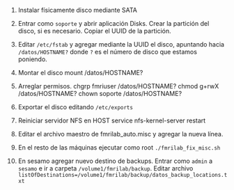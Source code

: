 1. Instalar físicamente disco mediante SATA

2. Entrar como `soporte` y abrir aplicación Disks.
Crear la partición del disco, si es necesario.
Copiar el UUID de la partición.

3. Editar `/etc/fstab` y agregar mediante la UUID el disco, apuntando hacia `/datos/HOSTNAME?` donde `?` es el número de disco que estamos poniendo.

4. Montar el disco
  mount /datos/HOSTNAME?

5. Arreglar permisos.
  chgrp fmriuser /datos/HOSTNAME?
  chmod g+rwX /datos/HOSTNAME?
  chown soporte /datos/HOSTNAME?

6. Exportar el disco editando `/etc/exports`

7. Reiniciar servidor NFS en HOST
  service nfs-kernel-server restart

8. Editar el archivo maestro de fmrilab_auto.misc y agregar la nueva línea.

9. En el resto de las máquinas ejecutar como root `./fmrilab_fix_misc.sh`

10. En sesamo agregar nuevo destino de backups. 
Entrar como `admin` a `sesamo` e ir a carpeta `/volume1/fmrilab/backup`.
Editar archivo `listOfDestinations=/volume1/fmrilab/backup/datos_backup_locations.txt`
